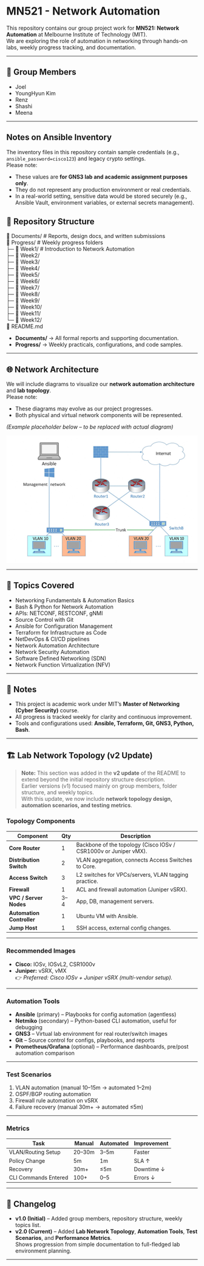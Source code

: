 # MN521 - Network Automation

This repository contains our group project work for **MN521: Network Automation** at Melbourne Institute of Technology (MIT).  
We are exploring the role of automation in networking through hands-on labs, weekly progress tracking, and documentation.

---

## 👥 Group Members
- Joel  
- YoungHyun Kim  
- Renz  
- Shashi  
- Meena  

---

## Notes on Ansible Inventory

The inventory files in this repository contain sample credentials (e.g., `ansible_password=cisco123`) and legacy crypto settings.  
Please note:

- These values are **for GNS3 lab and academic assignment purposes only**.  
- They do not represent any production environment or real credentials.  
- In a real-world setting, sensitive data would be stored securely (e.g., Ansible Vault, environment variables, or external secrets management).  


## 📂 Repository Structure

📂 Documents/       # Reports, design docs, and written submissions <br>
📂 Progress/        # Weekly progress folders <br>
   ├─ 📁 Week1/     # Introduction to Network Automation <br>
   ├─ 📁 Week2/ <br>
   ├─ 📁 Week3/ <br>
   ├─ 📁 Week4/ <br>
   ├─ 📁 Week5/ <br>
   ├─ 📁 Week6/ <br>
   ├─ 📁 Week7/ <br>
   ├─ 📁 Week8/ <br>
   ├─ 📁 Week9/ <br>
   ├─ 📁 Week10/ <br>
   ├─ 📁 Week11/ <br>
   └─ 📁 Week12/ <br>
📄 README.md <br>

- **Documents/** → All formal reports and supporting documentation.  
- **Progress/** → Weekly practicals, configurations, and code samples.  

---

## 🌐 Network Architecture

We will include diagrams to visualize our **network automation architecture** and **lab topology**.  
Please note:  
- These diagrams may evolve as our project progresses.  
- Both physical and virtual network components will be represented.  

*(Example placeholder below – to be replaced with actual diagram)*  

![Network Architecture](./assets/network-architecture.jpeg)

---

## 🚀 Topics Covered

- Networking Fundamentals & Automation Basics  
- Bash & Python for Network Automation  
- APIs: NETCONF, RESTCONF, gNMI  
- Source Control with Git  
- Ansible for Configuration Management  
- Terraform for Infrastructure as Code  
- NetDevOps & CI/CD pipelines  
- Network Automation Architecture  
- Network Security Automation  
- Software Defined Networking (SDN)  
- Network Function Virtualization (NFV)  

---

## 📌 Notes
- This project is academic work under MIT’s **Master of Networking (Cyber Security)** course.  
- All progress is tracked weekly for clarity and continuous improvement.  
- Tools and configurations used: **Ansible, Terraform, Git, GNS3, Python, Bash**.

---

## 🏗️ Lab Network Topology (v2 Update)

> **Note:** This section was added in the **v2 update** of the README to extend beyond the initial repository structure description.  
> Earlier versions (v1) focused mainly on group members, folder structure, and weekly topics.  
> With this update, we now include **network topology design, automation scenarios, and testing metrics**.

### Topology Components
| Component              | Qty | Description |
|------------------------|-----|-------------|
| **Core Router**        | 1   | Backbone of the topology (Cisco IOSv / CSR1000v or Juniper vMX). |
| **Distribution Switch**| 2   | VLAN aggregation, connects Access Switches to Core. |
| **Access Switch**      | 3   | L2 switches for VPCs/servers, VLAN tagging practice. |
| **Firewall**           | 1   | ACL and firewall automation (Juniper vSRX). |
| **VPC / Server Nodes** | 3–4 | App, DB, management servers. |
| **Automation Controller** | 1 | Ubuntu VM with Ansible. |
| **Jump Host**          | 1   | SSH access, external config changes. |

---

### Recommended Images
- **Cisco:** IOSv, IOSvL2, CSR1000v  
- **Juniper:** vSRX, vMX  
👉 *Preferred: Cisco IOSv + Juniper vSRX (multi-vendor setup).*

---

### Automation Tools
- **Ansible** (primary) – Playbooks for config automation (agentless)  
- **Netmiko** (secondary) – Python-based CLI automation, useful for debugging  
- **GNS3** – Virtual lab environment for real router/switch images  
- **Git** – Source control for configs, playbooks, and reports  
- **Prometheus/Grafana** (optional) – Performance dashboards, pre/post automation comparison  

---

### Test Scenarios
1. VLAN automation (manual 10–15m → automated 1–2m)  
2. OSPF/BGP routing automation  
3. Firewall rule automation on vSRX  
4. Failure recovery (manual 30m+ → automated ≤5m)

---

### Metrics
| Task                  | Manual | Automated | Improvement |
|-----------------------|--------|-----------|-------------|
| VLAN/Routing Setup    | 20–30m | 3–5m | Faster |
| Policy Change         | 5m     | 1m   | SLA ↑ |
| Recovery              | 30m+   | ≤5m  | Downtime ↓ |
| CLI Commands Entered  | 100+   | 0–5  | Errors ↓ |

---

## 📜 Changelog

- **v1.0 (Initial)** – Added group members, repository structure, weekly topics list.  
- **v2.0 (Current)** – Added **Lab Network Topology**, **Automation Tools**, **Test Scenarios**, and **Performance Metrics**.  
  Shows progression from simple documentation to full-fledged lab environment planning.

---

